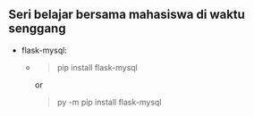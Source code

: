 ## Seri belajar bersama mahasiswa di waktu senggang
- flask-mysql: 
    - <blockquote>pip install flask-mysql</blockquote> or <blockquote> py -m pip install flask-mysql </blockquote>